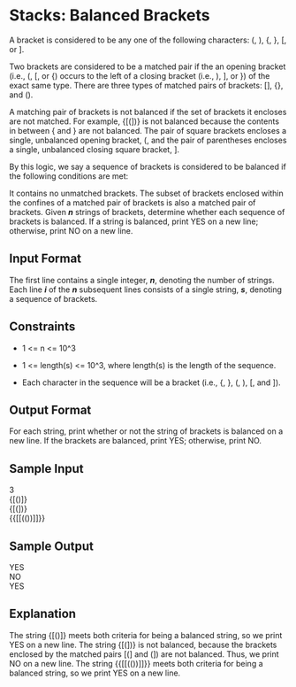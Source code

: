 # Stacks: Balanced Brackets

A bracket is considered to be any one of the following characters: (, ), {, }, [, or ].

Two brackets are considered to be a matched pair if the an opening bracket (i.e., (, [, or {) occurs to the left of a closing bracket (i.e., ), ], or }) of the exact same type. There are three types of matched pairs of brackets: [], {}, and ().

A matching pair of brackets is not balanced if the set of brackets it encloses are not matched. For example, {[(])} is not balanced because the contents in between { and } are not balanced. The pair of square brackets encloses a single, unbalanced opening bracket, (, and the pair of parentheses encloses a single, unbalanced closing square bracket, ].

By this logic, we say a sequence of brackets is considered to be balanced if the following conditions are met:

It contains no unmatched brackets.
The subset of brackets enclosed within the confines of a matched pair of brackets is also a matched pair of brackets.
Given **_n_** strings of brackets, determine whether each sequence of brackets is balanced. If a string is balanced, print YES on a new line; otherwise, print NO on a new line.

## Input Format

The first line contains a single integer, _**n**_, denoting the number of strings. 
Each line **_i_** of the **_n_** subsequent lines consists of a single string, **_s_**, denoting a sequence of brackets.

## Constraints

* 1 <= n <= 10^3
* 1 <= length(s) <= 10^3, where length(s) is the length of the sequence.

* Each character in the sequence will be a bracket (i.e., {, }, (, ), [, and ]).

## Output Format

For each string, print whether or not the string of brackets is balanced on a new line. If the brackets are balanced, print YES; otherwise, print NO.

## Sample Input

3  
{[()]}  
{[(])}  
{{[[(())]]}}  

## Sample Output

YES  
NO  
YES


## Explanation

The string {[()]} meets both criteria for being a balanced string, so we print YES on a new line.
The string {[(])} is not balanced, because the brackets enclosed by the matched pairs [(] and (]) are not balanced. Thus, we print NO on a new line.
The string {{[[(())]]}} meets both criteria for being a balanced string, so we print YES on a new line.